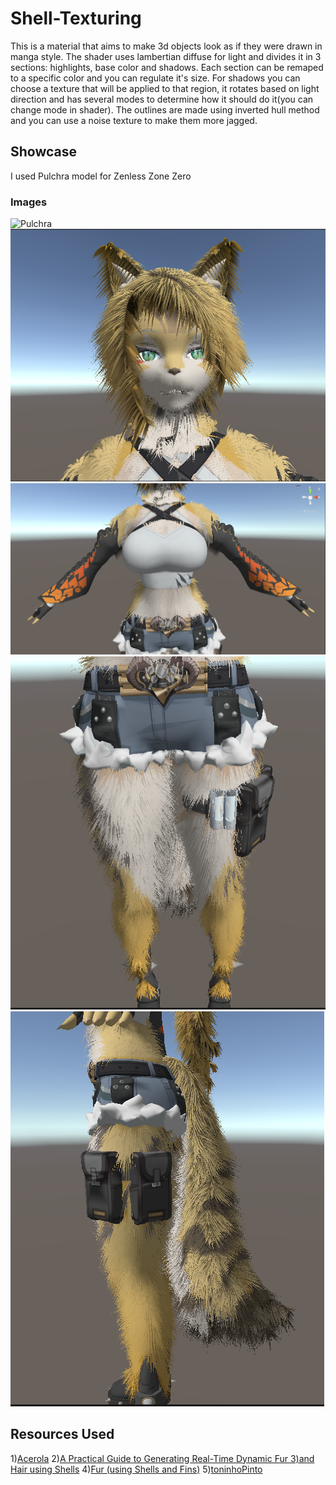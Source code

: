 # Shell-Texturing
This is a material that aims to make 3d objects look as if they were drawn in manga style. The shader uses lambertian diffuse for light and divides it in 3 sections: highlights, base color and shadows. Each section can be remaped to a specific color and you can regulate it's size. For shadows you can choose a texture that will be applied to that region, it rotates based on light direction and has several modes to determine how it should do it(you can change mode in shader). The outlines are made using inverted hull method and you can use a noise texture to make them more jagged.

## Showcase  
I used Pulchra model for Zenless Zone Zero

### Images  
![Pulchra](./Examples/Pulchra-Rotating.gif)
![Pulchra](./Examples/Pulchra-Face.png)
![Pulchra](./Examples/Pulchra-Body.png)
![Pulchra](./Examples/Pulchra-Legs.png)
![Pulchra](./Examples/Pulchra-Tail.png)

## Resources Used
1)[Acerola](https://www.youtube.com/watch?v=9dr-tRQzij4&t=789s)
2)[A Practical Guide to Generating Real-Time Dynamic Fur
3)and Hair using Shells](https://xbdev.net/misc_demos/demos/fur_course_notes/paper.pdf)
4)[Fur (using Shells and Fins)](https://developer.download.nvidia.com/SDK/10/direct3d/Source/Fur/doc/FurShellsAndFins.pdf)
5)[toninhoPinto](https://github.com/toninhoPinto/Shells-and-Fins#)
